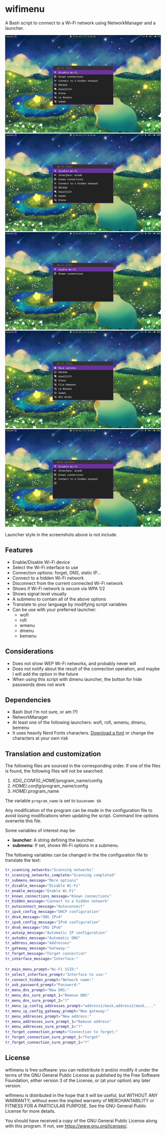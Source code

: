 # wifimenu

A Bash script to connect to a Wi-Fi network using NetworkManager and a launcher.

![img-networks.png](./Previews/img-networks.png)
![img-networks2.png](./Previews/img-networks2.png)
![img-enable.png](./Previews/img-enable.png)
![img-more.png](./Previews/img-more.png)
![img-submenu.png](./Previews/img-submenu.png)

Launcher style in the screenshots above is not include.

## Features

- Enable/Disable Wi-Fi device
- Select the Wi-Fi interface to use
- Connection options: forget, DNS, static IP...
- Connect to a hidden Wi-Fi network
- Disconnect from the current connected Wi-Fi network
- Shows if Wi-Fi network is secure via WPA 1/2
- Shows signal level visually
- A submenu to contain all of the above options
- Translate to your language by modifying script variables
- Can be use with your preferred launcher:
	- wofi
	- rofi
	- wmenu
	- dmenu
	- bemenu

## Considerations

- Does not show WEP Wi-Fi networks, and probably never will
- Does not notify about the result of the connection operation, and maybe I will add the option in the future
- When using this script with dmenu launcher, the botton for hide passwords does not work

## Dependencies

- Bash (but I'm not sure, or am I?)
- NetworkManager
- At least one of the following launchers: wofi, rofi, wmenu, dmenu, bemenu
- It uses heavily Nerd Fonts characters. [Download a font](https://www.nerdfonts.com/) or change the characters at your own risk

## Translation and customization

The following files are sourced in the corresponding order. If one of the files is found, the following files will not be searched:

1. $XDG\_CONFIG\_HOME/$program\_name/config
2. $HOME/.config/$program\_name/config
3. $HOME/.$program\_name

The variable `program_name` is set to `basename $0`.

Any modification of the program can be made in the configuration file to avoid losing modifications when updating the script.
Command line options overwrite this file.

Some variables of interest may be:

- **launcher**: A string defining the launcher.
- **submenu**: If set, shows Wi-Fi options in a submenu.

The following variables can be changed in the the configuration file to translate the text:

```bash
tr_scanning_networks="Scanning networks"
tr_scanning_networks_complete="Scanning completed"
tr_submenu_message="More options"
tr_disable_message="Disable Wi-Fi"
tr_enable_message="Enable Wi-Fi"
tr_known_connections_message="Known connections"
tr_hidden_message="Connect to a hidden network"
tr_autoconnect_message="Autoconnect"
tr_ipv4_config_message="DHCP configuration"
tr_dns4_message="DNS IPv4"
tr_ipv6_config_message="IPv6 configuration"
tr_dns6_message="DNS IPv6"
tr_autoip_message="Automatic IP configuration"
tr_autodns_message="Automatic DNS"
tr_address_message="Addresses"
tr_gateway_message="Gateway:"
tr_forget_message="Forget connection"
tr_interface_message="Interface:"

tr_main_menu_prompt="Wi-Fi SSID:"
tr_select_interface_prompt="Interface to use:"
tr_connect_hidden_prompt="Network name:"
tr_ask_password_prompt="Password:"
tr_menu_dns_prompt="New DNS:"
tr_menu_dns_sure_prompt_1="Remove DNS"
tr_menu_dns_sure_prompt_2="?"
tr_menu_ip_config_addresses_prompt="address1/mask,address2/mask,..."
tr_menu_ip_config_gateway_prompt="New gateway:"
tr_menu_addresses_prompt="New address:"
tr_menu_addresses_sure_prompt_1="Remove address"
tr_menu_addresses_sure_prompt_2="?"
tr_forget_connection_prompt="Connection to forget:"
tr_forget_connection_sure_prompt_1="Forget"
tr_forget_connection_sure_prompt_2="?"
```

## License

wifimenu is free software: you can redistribute it and/or modify it under the terms of the GNU General Public License as published by the Free Software Foundation, either version 3 of the License, or (at your option) any later version.

wifimenu is distributed in the hope that it will be useful, but WITHOUT ANY WARRANTY; without even the implied warranty of MERCHANTABILITY or FITNESS FOR A PARTICULAR PURPOSE. See the GNU General Public License for more details.
 
You should have received a copy of the GNU General Public License along with this program. If not, see <https://www.gnu.org/licenses/>.
